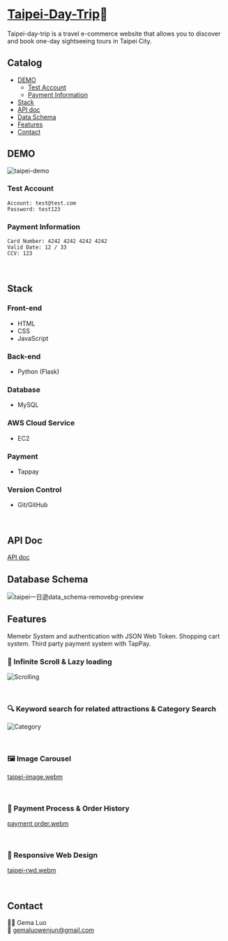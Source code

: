 # [Taipei-Day-Trip](http://44.229.57.144:3000/):luggage:

Taipei-day-trip is a travel e-commerce website that allows you to discover and book one-day sightseeing tours in Taipei City.

## Catalog
- [DEMO](#DEMO)
  - [Test Account](#Test-Account)
  - [Payment Information](#Payment-Information)
- [Stack](#Stack)
- [API doc](#API-Doc)
- [Data Schema](#Data-Schema)
- [Features](#Features)
- [Contact](#Contact)



## DEMO

![taipei-demo](https://github.com/GemaLuo/taipei-day-trip/assets/112456014/471e77a9-d276-45d6-9ef5-140df4dfe18a)

### Test Account
```
Account: test@test.com
Password: test123
```
### Payment Information
```
Card Number: 4242 4242 4242 4242
Valid Date: 12 / 33
CCV: 123
```
<br>

## Stack

### Front-end
- HTML
- CSS
- JavaScript
### Back-end
- Python (Flask)
### Database
- MySQL
### AWS Cloud Service
- EC2
### Payment 
- Tappay
### Version Control
- Git/GitHub
<br>

## API Doc
[API doc](https://app.swaggerhub.com/apis-docs/padax/taipei-day-trip/1.1.0)

## Database Schema
![taipei一日遊data_schema-removebg-preview](https://github.com/GemaLuo/taipei-day-trip/assets/112456014/3a08f1e8-fd69-416c-b4ab-38a862a94698)
<br>

## Features
Memebr System and authentication with JSON Web Token.
Shopping cart system.
Third party payment system with TapPay.

### :scroll: Infinite Scroll & Lazy loading
![Scrolling](https://github.com/GemaLuo/taipei-day-trip/assets/112456014/10a7465a-c440-46f7-ab3a-f53082ba0665)

<br>

### :mag: Keyword search for related attractions & Category Search
![Category](https://github.com/GemaLuo/taipei-day-trip/assets/112456014/13afa5ad-4627-4613-a584-213380614c08)

<br>

### :framed_picture: Image Carousel
[taipei-image.webm](https://github.com/GemaLuo/taipei-day-trip/assets/112456014/6f72fc11-6948-4a26-924b-f6e6f1eb93d1)

<br>

### :shopping_cart: Payment Process & Order History
[payment order.webm](https://github.com/GemaLuo/taipei-day-trip/assets/112456014/fdbeeecd-3277-4998-ba84-2c26603ac4c2)

<br>

### :iphone: Responsive Web Design
[taipei-rwd.webm](https://github.com/GemaLuo/taipei-day-trip/assets/112456014/c47d5209-e2dd-4978-b4c7-f1b03a9b1a07)

<br>

## Contact
:woman_technologist: Gema Luo<br>
:email: gemaluowenjun@gmail.com
